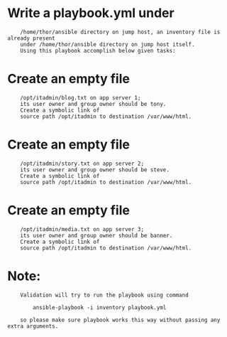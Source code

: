 # Write a playbook.yml under 
        /home/thor/ansible directory on jump host, an inventory file is already present 
        under /home/thor/ansible directory on jump host itself. 
        Using this playbook accomplish below given tasks:


# Create an empty file 
        /opt/itadmin/blog.txt on app server 1;
        its user owner and group owner should be tony. 
        Create a symbolic link of 
        source path /opt/itadmin to destination /var/www/html.


# Create an empty file 
        /opt/itadmin/story.txt on app server 2;
        its user owner and group owner should be steve. 
        Create a symbolic link of 
        source path /opt/itadmin to destination /var/www/html.


# Create an empty file 
        /opt/itadmin/media.txt on app server 3; 
        its user owner and group owner should be banner. 
        Create a symbolic link of 
        source path /opt/itadmin to destination /var/www/html.


# Note: 
        Validation will try to run the playbook using command

            ansible-playbook -i inventory playbook.yml 
            
        so please make sure playbook works this way without passing any extra arguments.